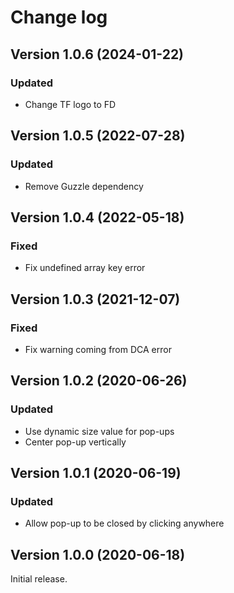Change log
==========
Version 1.0.6 (2024-01-22)
--------------------------
### Updated
- Change TF logo to FD

Version 1.0.5 (2022-07-28)
--------------------------
### Updated
- Remove Guzzle dependency

Version 1.0.4 (2022-05-18)
--------------------------
### Fixed
- Fix undefined array key error

Version 1.0.3 (2021-12-07)
--------------------------
### Fixed
- Fix warning coming from DCA error

Version 1.0.2 (2020-06-26)
--------------------------
### Updated
- Use dynamic size value for pop-ups
- Center pop-up vertically

Version 1.0.1 (2020-06-19)
--------------------------
### Updated
- Allow pop-up to be closed by clicking anywhere

Version 1.0.0 (2020-06-18)
--------------------------
Initial release.
